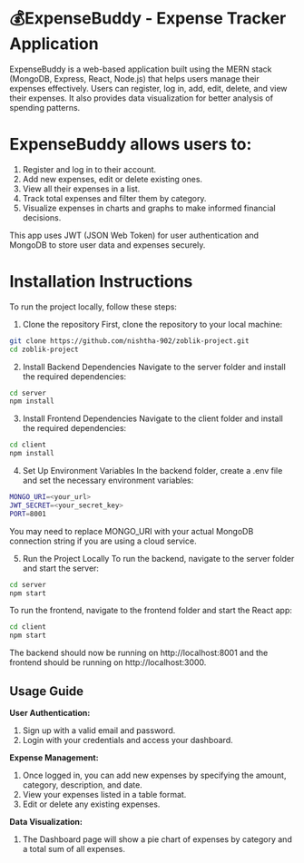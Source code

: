 # 💰ExpenseBuddy - Expense Tracker Application
ExpenseBuddy is a web-based application built using the MERN stack (MongoDB, Express, React, Node.js) that helps users manage their expenses effectively. Users can register, log in, add, edit, delete, and view their expenses. It also provides data visualization for better analysis of spending patterns.


# ExpenseBuddy allows users to:

1. Register and log in to their account.
2. Add new expenses, edit or delete existing ones.
3. View all their expenses in a list.
4. Track total expenses and filter them by category.
5. Visualize expenses in charts and graphs to make informed financial decisions.

   
This app uses JWT (JSON Web Token) for user authentication and MongoDB to store user data and expenses securely.

# Installation Instructions
To run the project locally, follow these steps:

1. Clone the repository
First, clone the repository to your local machine:

```bash
git clone https://github.com/nishtha-902/zoblik-project.git
cd zoblik-project
```

2. Install Backend Dependencies
Navigate to the server folder and install the required dependencies:

```bash
cd server
npm install
```

3. Install Frontend Dependencies
Navigate to the client folder and install the required dependencies:

```bash
cd client
npm install
```

4. Set Up Environment Variables
In the backend folder, create a .env file and set the necessary environment variables:

```bash
MONGO_URI=<your_url>
JWT_SECRET=<your_secret_key>
PORT=8001
```
 
You may need to replace MONGO_URI with your actual MongoDB connection string if you are using a cloud service.

5. Run the Project Locally
To run the backend, navigate to the server folder and start the server:

```bash
cd server
npm start
```

To run the frontend, navigate to the frontend folder and start the React app:
```bash
cd client
npm start
```

The backend should now be running on http://localhost:8001 and the frontend should be running on http://localhost:3000.

## Usage Guide
**User Authentication:**

1. Sign up with a valid email and password.
2. Login with your credentials and access your dashboard.

**Expense Management:**

1. Once logged in, you can add new expenses by specifying the amount, category, description, and date.
2. View your expenses listed in a table format.
3. Edit or delete any existing expenses.

**Data Visualization:**

1. The Dashboard page will show a pie chart of expenses by category and a total sum of all expenses.
